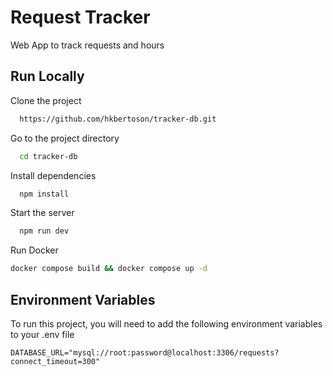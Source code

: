 # Request Tracker

Web App to track requests and hours

## Run Locally

Clone the project

```bash
  https://github.com/hkbertoson/tracker-db.git
```

Go to the project directory

```bash
  cd tracker-db
```

Install dependencies

```bash
  npm install
```

Start the server

```bash
  npm run dev
```

Run Docker

```bash
docker compose build && docker compose up -d
```

## Environment Variables

To run this project, you will need to add the following environment variables to your .env file

`DATABASE_URL="mysql://root:password@localhost:3306/requests?connect_timeout=300"`

